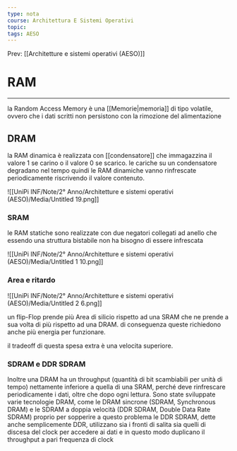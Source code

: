 ```yaml
---
type: nota
course: Architettura E Sistemi Operativi
topic: 
tags: AESO
---
```


Prev: [[Architetture e sistemi operativi (AESO)]]

# RAM
---
la Random Access Memory è una [[Memorie|memoria]] di tipo volatile, ovvero che i dati scritti non persistono con la rimozione del alimentazione

## DRAM

la RAM dinamica è realizzata con [[condensatore]] che immagazzina il valore 1 se carino o il valore 0 se scarico. le cariche su un condensatore degradano nel tempo quindi le RAM dinamiche vanno rinfrescate periodicamente riscrivendo il valore contenuto.

![[UniPi INF/Note/2° Anno/Architetture e sistemi operativi (AESO)/Media/Untitled 19.png]]

### SRAM

le RAM statiche sono realizzate con due negatori collegati ad anello che essendo una struttura bistabile non ha bisogno di essere infrescata

![[UniPi INF/Note/2° Anno/Architetture e sistemi operativi (AESO)/Media/Untitled 1 10.png]]

### Area e ritardo

![[UniPi INF/Note/2° Anno/Architetture e sistemi operativi (AESO)/Media/Untitled 2 6.png]]

un flip-Flop prende più Area di silicio rispetto ad una  SRAM che ne prende a sua volta di più rispetto ad una DRAM. di conseguenza queste richiedono anche più energia per funzionare.

il tradeoff di questa spesa extra è una velocita superiore.

### SDRAM e DDR SDRAM

Inoltre una DRAM ha un throughput (quantità di bit scambiabili per unità di tempo) nettamente inferiore a quella di una SRAM, perché
deve rinfrescare periodicamente i dati, oltre che dopo ogni lettura. Sono state
sviluppate varie tecnologie DRAM, come le DRAM sincrone (SDRAM, Synchronous DRAM) e le SDRAM a doppia velocità (DDR SDRAM, Double
Data Rate SDRAM) proprio per sopperire a questo problema le DDR
SDRAM, dette anche semplicemente DDR, utilizzano sia i fronti di salita sia
quelli di discesa del clock per accedere ai dati e in questo modo duplicano il
throughput a pari frequenza di clock
